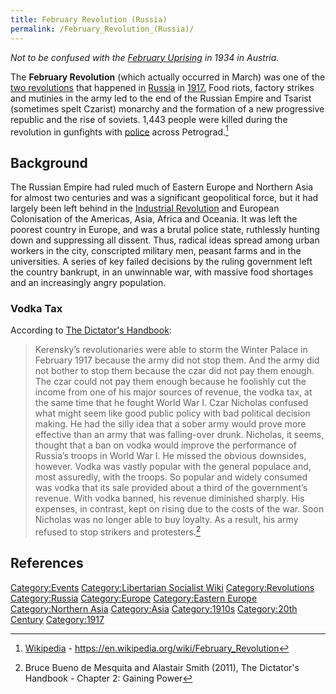 ```yaml
---
title: February Revolution (Russia)
permalink: /February_Revolution_(Russia)/
---
```


*Not to be confused with the [February
Uprising](February_Uprising_(Austria) "wikilink") in 1934 in Austria.*

The **February Revolution** (which actually occurred in March) was one
of the [two revolutions](October_Revolution_(Russia) "wikilink") that
happened in [Russia](Russia "wikilink") in
[1917.](Timeline_of_Libertarian_Socialism_in_Northern_Asia "wikilink")
Food riots, factory strikes and mutinies in the army led to the end of
the Russian Empire and Tsarist (sometimes spelt Czarist) monarchy and
the formation of a new progressive republic and the rise of soviets.
1,443 people were killed during the revolution in gunfights with
[police](police "wikilink") across Petrograd.[^1]

## Background

The Russian Empire had ruled much of Eastern Europe and Northern Asia
for almost two centuries and was a significant geopolitical force, but
it had largely been left behind in the [Industrial
Revolution](Industrial_Revolution "wikilink") and European Colonisation
of the Americas, Asia, Africa and Oceania. It was left the poorest
country in Europe, and was a brutal police state, ruthlessly hunting
down and suppressing all dissent. Thus, radical ideas spread among urban
workers in the city, conscripted military men, peasant farms and in the
universities. A series of key failed decisions by the ruling government
left the country bankrupt, in an unwinnable war, with massive food
shortages and an increasingly angry population.

### Vodka Tax

According to [The Dictator's
Handbook](The_Dictator's_Handbook_(Book) "wikilink"):

> Kerensky’s revolutionaries were able to storm the Winter Palace in
> February 1917 because the army did not stop them. And the army did not
> bother to stop them because the czar did not pay them enough. The czar
> could not pay them enough because he foolishly cut the income from one
> of his major sources of revenue, the vodka tax, at the same time that
> he fought World War I. Czar Nicholas confused what might seem like
> good public policy with bad political decision making. He had the
> silly idea that a sober army would prove more effective than an army
> that was falling-over drunk. Nicholas, it seems, thought that a ban on
> vodka would improve the performance of Russia’s troops in World War I.
> He missed the obvious downsides, however. Vodka was vastly popular
> with the general populace and, most assuredly, with the troops. So
> popular and widely consumed was vodka that its sale provided about a
> third of the government’s revenue. With vodka banned, his revenue
> diminished sharply. His expenses, in contrast, kept on rising due to
> the costs of the war. Soon Nicholas was no longer able to buy loyalty.
> As a result, his army refused to stop strikers and protesters.[^2]

## References

<references />

[Category:Events](Category:Events "wikilink") [Category:Libertarian
Socialist Wiki](Category:Libertarian_Socialist_Wiki "wikilink")
[Category:Revolutions](Category:Revolutions "wikilink")
[Category:Russia](Category:Russia "wikilink")
[Category:Europe](Category:Europe "wikilink") [Category:Eastern
Europe](Category:Eastern_Europe "wikilink") [Category:Northern
Asia](Category:Northern_Asia "wikilink")
[Category:Asia](Category:Asia "wikilink")
[Category:1910s](Category:1910s "wikilink") [Category:20th
Century](Category:20th_Century "wikilink")
[Category:1917](Category:1917 "wikilink")

[^1]: [Wikipedia](Wikipedia "wikilink") -
    <https://en.wikipedia.org/wiki/February_Revolution>

[^2]: Bruce Bueno de Mesquita and Alastair Smith (2011), The Dictator's
    Handbook - Chapter 2: Gaining Power